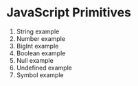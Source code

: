 # JavaScript Primitives

1. String example
2. Number example
3. BigInt example
4. Boolean example
5. Null example
6. Undefined example
7. Symbol example
